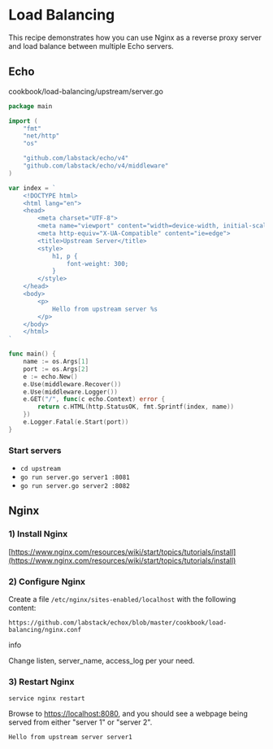 # Load Balancing

This recipe demonstrates how you can use Nginx as a reverse proxy server and load balance between multiple Echo servers.

## Echo[​](https://echo.labstack.com/docs/cookbook/load-balancing#echo "Direct link to Echo")

cookbook/load-balancing/upstream/server.go

```go
package main

import (
	"fmt"
	"net/http"
	"os"

	"github.com/labstack/echo/v4"
	"github.com/labstack/echo/v4/middleware"
)

var index = `
	<!DOCTYPE html>
	<html lang="en">
	<head>
		<meta charset="UTF-8">
		<meta name="viewport" content="width=device-width, initial-scale=1.0">
		<meta http-equiv="X-UA-Compatible" content="ie=edge">
		<title>Upstream Server</title>
		<style>
			h1, p {
				font-weight: 300;
			}
		</style>
	</head>
	<body>
		<p>
			Hello from upstream server %s
		</p>
	</body>
	</html>
`

func main() {
	name := os.Args[1]
	port := os.Args[2]
	e := echo.New()
	e.Use(middleware.Recover())
	e.Use(middleware.Logger())
	e.GET("/", func(c echo.Context) error {
		return c.HTML(http.StatusOK, fmt.Sprintf(index, name))
	})
	e.Logger.Fatal(e.Start(port))
}
```

### Start servers[​](https://echo.labstack.com/docs/cookbook/load-balancing#start-servers "Direct link to Start servers")

- `cd upstream`
- `go run server.go server1 :8081`
- `go run server.go server2 :8082`

## Nginx[​](https://echo.labstack.com/docs/cookbook/load-balancing#nginx "Direct link to Nginx")

### 1) Install Nginx[​](https://echo.labstack.com/docs/cookbook/load-balancing#1-install-nginx "Direct link to 1) Install Nginx")

[https://www.nginx.com/resources/wiki/start/topics/tutorials/install](https://www.nginx.com/resources/wiki/start/topics/tutorials/install)

### 2) Configure Nginx[​](https://echo.labstack.com/docs/cookbook/load-balancing#2-configure-nginx "Direct link to 2) Configure Nginx")

Create a file `/etc/nginx/sites-enabled/localhost` with the following content:

```
https://github.com/labstack/echox/blob/master/cookbook/load-balancing/nginx.conf
```

info

Change listen, server_name, access_log per your need.

### 3) Restart Nginx[​](https://echo.labstack.com/docs/cookbook/load-balancing#3-restart-nginx "Direct link to 3) Restart Nginx")

```
service nginx restart
```

Browse to [https://localhost:8080](https://localhost:8080/), and you should see a webpage being served from either "server 1" or "server 2".

```
Hello from upstream server server1
```